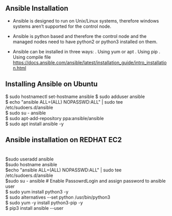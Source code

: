 ## **Ansible Installation**

- Ansible is designed to run on Unix/Linux systems, therefore windows systems aren’t
supported for the control node.
- Ansible is python based and therefore the control node and the managed nodes need to
have python2 or python3 installed on them.

- Ansible can be installed in three ways:
  . Using yum or apt
  . Using pip
  . Using compile file
https://docs.ansible.com/ansible/latest/installation_guide/intro_installation.html

## **Installing Ansible on Ubuntu**
  $ sudo hostnamectl set-hostname ansible
  $ sudo adduser ansible \
  $ echo "ansible ALL=(ALL) NOPASSWD:ALL" | sudo tee /etc/sudoers.d/ansible \
  $ sudo su - ansible \
  $ sudo apt-add-repository ppa:ansible/ansible \
  $ sudo apt install ansible -y

## **Ansible installation on REDHAT EC2**
#
  $sudo useradd ansible \
  $sudo hostname ansible \
  $echo "ansible ALL=(ALL) NOPASSWD:ALL" | sudo tee /etc/sudoers.d/ansible \
  $sudo su - ansible # Enable PassowrdLogin and assign password to ansible user \
  $ sudo yum install python3 -y \
  $ sudo alternatives --set python /usr/bin/python3 \
  $ sudo yum -y install python3-pip -y \
  $ pip3 install ansible --user
